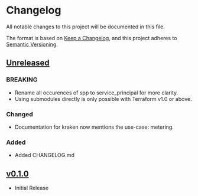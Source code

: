 # Changelog

All notable changes to this project will be documented in this file.

The format is based on [Keep a Changelog](https://keepachangelog.com/en/1.0.0/),
and this project adheres to [Semantic Versioning](https://semver.org/spec/v2.0.0.html).

## [Unreleased]

### BREAKING

- Rename all occurences of spp to service_principal for more clarity.
- Using submodules directly is only possible with Terraform v1.0 or above.

### Changed

- Documentation for kraken now mentions the use-case: metering.

### Added

- Added CHANGELOG.md

## [v0.1.0]

- Initial Release

[unreleased]: https://github.com/meshcloud/terraform-azure-meshplatform/compare/v0.1.0...HEAD
[v0.1.0]: https://github.com/meshcloud/terraform-azure-meshplatform/releases/tag/v0.1.0
